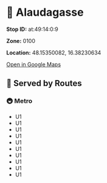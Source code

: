 # 🚉 Alaudagasse


**Stop ID:** at:49:14:0:9

**Zone:** 0100

**Location:** 48.15350082, 16.38230634

[Open in Google Maps](https://www.google.com/maps?q=48.15350082,16.38230634)

## 🚆 Served by Routes

### 🚇 Metro
- U1
- U1
- U1
- U1
- U1
- U1
- U1
- U1
- U1
- U1